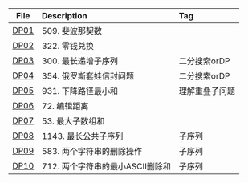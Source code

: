 | File | Description | Tag |
| :----:| :---- | :---- |
| [DP01](./DP01.py) | 509. 斐波那契数 |  |
| [DP02](./DP02.py) | 322. 零钱兑换 |  |
| [DP03](./DP03.py) | 300. 最长递增子序列 | 二分搜索orDP |
| [DP04](./DP04.py) | 354. 俄罗斯套娃信封问题 | 二分搜索orDP |
| [DP05](./DP05.py) | 931. 下降路径最小和 | 理解重叠子问题 |
| [DP06](./DP06.py) | 72. 编辑距离 |  |
| [DP07](./DP07.py) | 53. 最大子数组和 |  |
| [DP08](./DP08.py) | 1143. 最长公共子序列 | 子序列 |
| [DP09](./DP09.py) | 583. 两个字符串的删除操作 | 子序列 |
| [DP10](./DP10.py) | 712. 两个字符串的最小ASCII删除和 | 子序列 |















